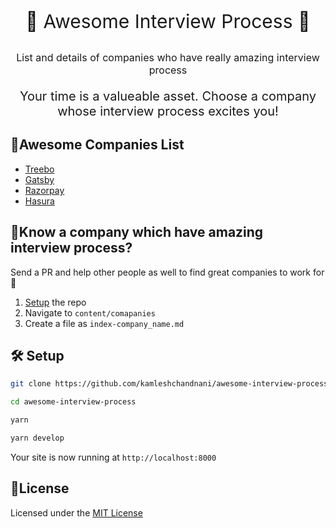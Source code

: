 <center>
  <p style="font-size:30px">🤩 Awesome Interview Process 🤩</p>
  <p style="font-size:16px">List and details of companies who have really amazing interview process</p>
  <p style="font-size:20px">Your time is a valueable asset. Choose a company whose interview process excites you!</p>
</center>

## 🤩Awesome Companies List 
  - [Treebo](content/01-treebo.md)
  - [Gatsby](content/02-gatsby.md)
  - [Razorpay](content/03-razorpay.md)
  - [Hasura](content/04-hasura.md)

## 🤔Know a company which have amazing interview process? 
Send a PR and help other people as well to find great companies to work for 💪
1. [Setup](#setup) the repo
2. Navigate to `content/comapanies`
3. Create a file as `index-company_name.md`

## 🛠 Setup
```bash
git clone https://github.com/kamleshchandnani/awesome-interview-process.git

cd awesome-interview-process

yarn

yarn develop
```
Your site is now running at `http://localhost:8000`

## 📝License
Licensed under the [MIT License](LICENSE.md)

